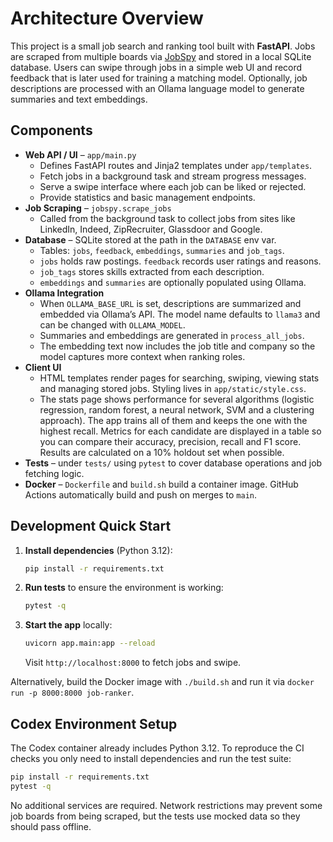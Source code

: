 # Architecture Overview

This project is a small job search and ranking tool built with **FastAPI**. Jobs are scraped from multiple boards via [JobSpy](https://pypi.org/project/python-jobspy/) and stored in a local SQLite database. Users can swipe through jobs in a simple web UI and record feedback that is later used for training a matching model. Optionally, job descriptions are processed with an Ollama language model to generate summaries and text embeddings.

## Components

- **Web API / UI** – `app/main.py`
  - Defines FastAPI routes and Jinja2 templates under `app/templates`.
  - Fetch jobs in a background task and stream progress messages.
  - Serve a swipe interface where each job can be liked or rejected.
  - Provide statistics and basic management endpoints.
- **Job Scraping** – `jobspy.scrape_jobs`
  - Called from the background task to collect jobs from sites like LinkedIn, Indeed, ZipRecruiter, Glassdoor and Google.
- **Database** – SQLite stored at the path in the `DATABASE` env var.
  - Tables: `jobs`, `feedback`, `embeddings`, `summaries` and `job_tags`.
  - `jobs` holds raw postings. `feedback` records user ratings and reasons.
  - `job_tags` stores skills extracted from each description.
  - `embeddings` and `summaries` are optionally populated using Ollama.
- **Ollama Integration**
  - When `OLLAMA_BASE_URL` is set, descriptions are summarized and embedded via Ollama’s API. The model name defaults to `llama3` and can be changed with `OLLAMA_MODEL`.
  - Summaries and embeddings are generated in `process_all_jobs`.
  - The embedding text now includes the job title and company so the model
    captures more context when ranking roles.
- **Client UI**
  - HTML templates render pages for searching, swiping, viewing stats and managing stored jobs. Styling lives in `app/static/style.css`.
  - The stats page shows performance for several algorithms (logistic regression, random forest, a neural network, SVM and a clustering approach). The app trains all of them and keeps the one with the highest recall. Metrics for each candidate are displayed in a table so you can compare their accuracy, precision, recall and F1 score. Results are calculated on a 10% holdout set when possible.
- **Tests** – under `tests/` using `pytest` to cover database operations and job fetching logic.
- **Docker** – `Dockerfile` and `build.sh` build a container image. GitHub Actions automatically build and push on merges to `main`.

## Development Quick Start

1. **Install dependencies** (Python 3.12):
   ```bash
   pip install -r requirements.txt
   ```
2. **Run tests** to ensure the environment is working:
   ```bash
   pytest -q
   ```
3. **Start the app** locally:
   ```bash
   uvicorn app.main:app --reload
   ```
   Visit `http://localhost:8000` to fetch jobs and swipe.

Alternatively, build the Docker image with `./build.sh` and run it via `docker run -p 8000:8000 job-ranker`.

## Codex Environment Setup

The Codex container already includes Python 3.12. To reproduce the CI checks you only need to install dependencies and run the test suite:

```bash
pip install -r requirements.txt
pytest -q
```

No additional services are required. Network restrictions may prevent some job boards from being scraped, but the tests use mocked data so they should pass offline.
